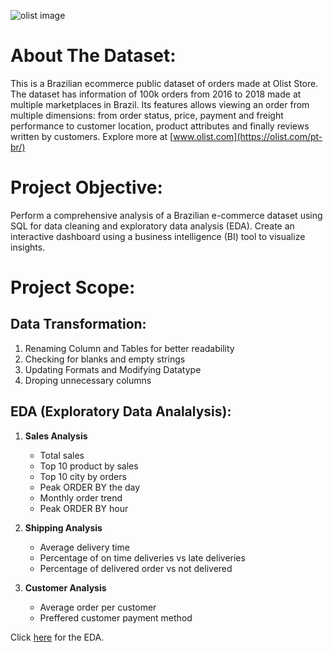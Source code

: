 ![olist image](https://user-images.githubusercontent.com/131379055/267411273-a7a02be6-3aaf-4a4c-b0ef-f986e87ad78d.png)
# About The Dataset:

This is a Brazilian ecommerce public dataset of orders made at Olist Store. The dataset has information of 100k orders from 2016 to 2018 made at multiple marketplaces in Brazil. Its features allows viewing an order from multiple dimensions: from order status, price, payment and freight performance to customer location, product attributes and finally reviews written by customers. Explore more at [www.olist.com](https://olist.com/pt-br/)

# Project Objective:

Perform a comprehensive analysis of a Brazilian e-commerce dataset using SQL for data cleaning and exploratory data analysis (EDA). Create an interactive dashboard using a business intelligence (BI) tool to visualize insights.

# Project Scope:

## Data Transformation:
1. Renaming Column and Tables for better readability
2. Checking for blanks and empty strings
3. Updating Formats and Modifying Datatype
4. Droping unnecessary columns

## EDA (Exploratory Data Analalysis):

1. **Sales Analysis**
   - Total sales
   - Top 10 product by sales
   - Top 10 city by orders
   - Peak ORDER BY the day
   - Monthly order trend
   - Peak ORDER BY hour
  
2. **Shipping Analysis**
   - Average delivery time
   - Percentage of on time deliveries vs late deliveries
   - Percentage of delivered order vs not delivered
  
3. **Customer Analysis**
   - Average order per customer
   - Preffered customer payment method

Click [here](https://github.com/tambej29/SQL/blob/main/Olist%20E-commerce%20EDA/EDA%20Results.md) for the EDA.
